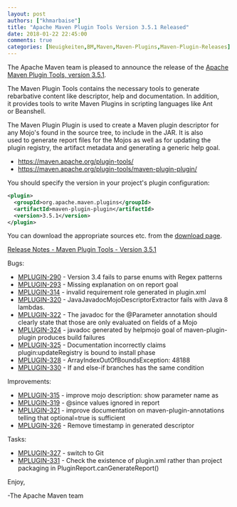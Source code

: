```yaml
---
layout: post
authors: ["khmarbaise"]
title: "Apache Maven Plugin Tools Version 3.5.1 Released"
date: 2018-01-22 22:45:00
comments: true
categories: [Neuigkeiten,BM,Maven,Maven-Plugins,Maven-Plugin-Releases]
---
```

The Apache Maven team is pleased to announce the release of the 
[Apache Maven Plugin Tools, version 3.5.1](https://maven.apache.org/plugin-tools/).

The Maven Plugin Tools contains the necessary tools to generate  
rebarbative content like descriptor, help and documentation. In addition,  
it provides tools to write Maven Plugins in scripting languages like Ant  
or Beanshell.

The Maven Plugin Plugin is used to create a Maven plugin descriptor for  
any Mojo's found in the source tree, to include in the JAR. It is also  
used to generate report files for the Mojos as well as for updating the  
plugin registry, the artifact metadata and generating a generic help goal.

 * https://maven.apache.org/plugin-tools/
 * https://maven.apache.org/plugin-tools/maven-plugin-plugin/

You should specify the version in your project's plugin configuration:

```xml
<plugin>
  <groupId>org.apache.maven.plugins</groupId>
  <artifactId>maven-plugin-plugin</artifactId>
  <version>3.5.1</version>
</plugin>
```
You can download the appropriate sources etc. from the [download page](https://maven.apache.org/plugins-tools/download.cgi).

<!-- more -->

[Release Notes - Maven Plugin Tools - Version 3.5.1](https://issues.apache.org/jira/secure/ReleaseNote.jspa?projectId=12317820&version=12338196)


Bugs:

 * [MPLUGIN-290](https://issues.apache.org/jira/browse/MPLUGIN-290) - Version 3.4 fails to parse enums with Regex patterns
 * [MPLUGIN-293](https://issues.apache.org/jira/browse/MPLUGIN-293) - Missing explanation on <requirements> on report goal
 * [MPLUGIN-314](https://issues.apache.org/jira/browse/MPLUGIN-314) - invalid requirement role generated in plugin.xml
 * [MPLUGIN-320](https://issues.apache.org/jira/browse/MPLUGIN-320) - JavaJavadocMojoDescriptorExtractor fails with Java 8 lambdas.
 * [MPLUGIN-322](https://issues.apache.org/jira/browse/MPLUGIN-322) - The javadoc for the @Parameter annotation should clearly state that those are only evaluated on fields of a Mojo
 * [MPLUGIN-324](https://issues.apache.org/jira/browse/MPLUGIN-324) - javadoc generated by helpmojo goal of maven-plugin-plugin produces build failures
 * [MPLUGIN-325](https://issues.apache.org/jira/browse/MPLUGIN-325) - Documentation incorrectly claims plugin:updateRegistry is bound to install phase
 * [MPLUGIN-328](https://issues.apache.org/jira/browse/MPLUGIN-328) - ArrayIndexOutOfBoundsException: 48188 
 * [MPLUGIN-330](https://issues.apache.org/jira/browse/MPLUGIN-330) - If and else-if branches has the same condition

Improvements:

 * [MPLUGIN-315](https://issues.apache.org/jira/browse/MPLUGIN-315) - improve mojo description: show parameter name as <parameter>
 * [MPLUGIN-319](https://issues.apache.org/jira/browse/MPLUGIN-319) - @since values ignored in report
 * [MPLUGIN-321](https://issues.apache.org/jira/browse/MPLUGIN-321) - improve documentation on maven-plugin-annotations telling that optional=true is sufficient
 * [MPLUGIN-326](https://issues.apache.org/jira/browse/MPLUGIN-326) - Remove timestamp in generated descriptor

Tasks:

 * [MPLUGIN-327](https://issues.apache.org/jira/browse/MPLUGIN-327) - switch to Git
 * [MPLUGIN-331](https://issues.apache.org/jira/browse/MPLUGIN-331) - Check the existence of plugin.xml rather than project packaging in PluginReport.canGenerateReport()


Enjoy,

-The Apache Maven team


